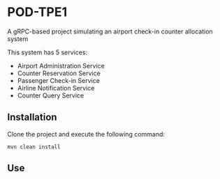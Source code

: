 # POD-TPE1
A gRPC-based project simulating an airport check-in counter allocation system

This system has 5 services:

* Airport Administration Service
* Counter Reservation Service
* Passenger Check-in Service
* Airline Notification Service
* Counter Query Service

## Installation

Clone the project and execute the following command:
```
mvn clean install
```

## Use


